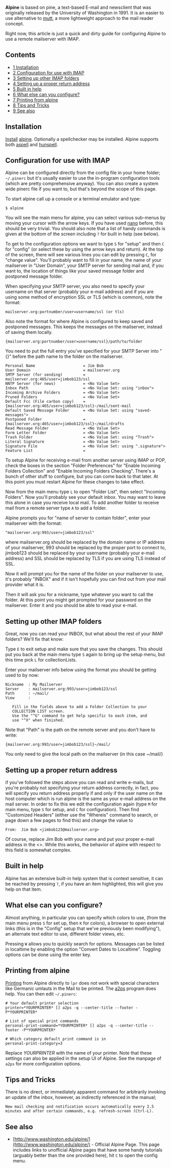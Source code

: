 **Alpine** is based on pine, a text-based E-mail and newsclient that was originally released by the University of Washington in 1991\. It is an easier to use alternative to [mutt](/index.php/Mutt "Mutt"), a more lightweight approach to the mail reader concept.

Right now, this article is just a quick and dirty guide for configuring Alpine to use a remote mailserver with IMAP.

## Contents

*   [1 Installation](#Installation)
*   [2 Configuration for use with IMAP](#Configuration_for_use_with_IMAP)
*   [3 Setting up other IMAP folders](#Setting_up_other_IMAP_folders)
*   [4 Setting up a proper return address](#Setting_up_a_proper_return_address)
*   [5 Built in help](#Built_in_help)
*   [6 What else can you configure?](#What_else_can_you_configure.3F)
*   [7 Printing from alpine](#Printing_from_alpine)
*   [8 Tips and Tricks](#Tips_and_Tricks)
*   [9 See also](#See_also)

## Installation

[Install](/index.php/Install "Install") [alpine](https://aur.archlinux.org/packages/alpine/). Optionally a spellchecker may be installed. Alpine supports both [aspell](https://www.archlinux.org/packages/?name=aspell) and [hunspell](https://www.archlinux.org/packages/?name=hunspell).

## Configuration for use with IMAP

Alpine can be configured directly from the config file in your home folder; `~/.pinerc` but it's usually easier to use the in-program configuration tools (which are pretty comprehensive anyway). You can also create a system wide pinerc file if you want to, but that's beyond the scope of this page.

To start alpine call up a console or a terminal emulator and type:

```
$ alpine

```

You will see the main menu for alpine, you can select various sub-menus by moving your cursor with the arrow keys. If you have used [nano](/index.php/Nano "Nano") before, this should be very trivial. You should also note that a list of handy commands is given at the bottom of the screen including `?` for built in help (see below).

To get to the configuration options we want to type `S` for "setup" and then `C` for "config" (or select these by using the arrow keys and return). At the top of the screen, there will see various lines you can edit by pressing `C`, for "change value". You'll probably want to fill in your name, the name of your mailserver in "User Domain", your SMTP server for sending mail and, if you want to, the location of things like your saved message folder and postponed message folder.

When specifying your SMTP server, you also need to specify your username on that server (probably your e-mail address) and if you are using some method of encryption SSL or TLS (which is common), note the format:

```
mailserver.org:portnumber/user=username/ssl (or tls)

```

Also note the format for where Alpine is configured to keep saved and postponed messages. This keeps the messages on the mailserver, instead of saving them locally.

```
{mailserver.org:portnumber/user=username/ssl}/path/to/folder

```

You need to put the full entry you've specified for your SMTP Server into "{}" before the path name to the folder on the mailserver.

```
Personal Name                     = Jim Bob
User Domain                       = mailserver.org
SMTP Server (for sending)         = mailserver.org:465/user=jimbob123/ssl
NNTP Server (for news)            = <No Value Set>
Inbox Path                        = <No Value Set: using "inbox">
Incoming Archive Folders          = <No Value Set>
Pruned Folders                    = <No Value Set>
Default Fcc (File carbon copy)    = {mailserver.org:465/user=jimbob123/ssl}~/mail/sent-mail
Default Saved Message Folder      = <No Value Set: using "saved-messages">
Postponed Folder                  = {mailserver.org:465/user=jimbob123/ssl}~/mail/drafts
Read Message Folder               = <No Value Set>
Form Letter Folder                = <No Value Set>
Trash Folder                      = <No Value Set: using "Trash">
Literal Signature                 = <No Value Set>
Signature File                    = <No Value Set: using ".signature">
Feature List                      =

```

To setup Alpine for receiving e-mail from another server using IMAP or POP, check the boxes in the section "Folder Preferences" for "Enable Incoming Folders Collection" and "Enable Incoming Folders Checking". There's a bunch of other stuff to configure, but you can come back to that later. At this point you must restart Alpine for these changes to take effect.

Now from the main menu type `L` to open "Folder List", then select "Incoming Folders". Now you'll probably see your default inbox. You may want to leave this alone in case you receive local mail. To add another folder to receive mail from a remote server type `A` to add a folder.

Alpine prompts you for "name of server to contain folder", enter your mailserver with the format:

```
"mailserver.org:993/user=jimbob123/ssl"

```

where mailserver.org should be replaced by the domain name or IP address of your mailserver, 993 should be replaced by the proper port to connect to, jimbob123 should be replaced by your username (probably your e-mail address) and SSL should be replaced by TLS if you are using TLS instead of SSL.

Now it will prompt you for the name of the folder on your mailserver to use, it's probably "INBOX" and if it isn't hopefully you can find out from your mail provider what it is.

Then it will ask you for a nickname, type whatever you want to call the folder. At this point you might get prompted for your password on the mailserver. Enter it and you should be able to read your e-mail.

## Setting up other IMAP folders

Great, now you can read your INBOX, but what about the rest of your IMAP folders? We'll fix that know:

Type `E` to exit setup and make sure that you save the changes. This should put you back at the main menu type `S` again to bring up the setup menu, but this time pick `L` for collectionLists.

Enter your mailserver info below using the format you should be getting used to by now:

```
Nickname  : My Mailserver
Server    : mailserver.org:993/user=jimbob123/ssl
Path      : ~/mail/
View      :

```

```
   Fill in the fields above to add a Folder Collection to your
   COLLECTION LIST screen.
   Use the "^G" command to get help specific to each item, and
   use "^X" when finished.

```

Note that "Path" is the path on the remote server and you don't have to write:

```
{mailserver.org:993/user=jimbob123/ssl}~/mail/

```

You only need to give the local path on the mailserver (in this case ~/mail/)

## Setting up a proper return address

if you've followed the steps above you can read and write e-mails, but you're probably not specifying your return address correctly, in fact, you will specify you return address properly if and only if the user name on the host computer which is run alpine is the same as your e-mail address on the mail server. In order to fix this we edit the configuration again (type `M` for main menu, type `S` for setup, and `C` for configuration). Then find "Customized Headers" (either use the "Whereis" command to search, or page down a few pages to find this) and change the value to

```
From:  Jim Bob <jimbob123@mailserver.org>

```

Of course, replace Jim Bob with your name and put your proper e-mail address in the <>. While this works, the behavior of alpine with respect to this field is somewhat complex.

## Built in help

Alpine has an extensive built-in help system that is context sensitive, it can be reached by pressing `?`, if you have an item highlighted, this will give you help on that item.

## What else can you configure?

Almost anything, in particular you can specify which colors to use, (from the main menu press `S` for set up, then `K` for colors), a browser to open external links (this is in the "Config" setup that we've previously been modifying"), an alternate text editor to use, different folder views, etc.

Pressing `W` allows you to quickly search for options. Messages can be listed in localtime by enabling the option "Convert Dates to Localtime". Toggling options can be done using the enter key.

## Printing from alpine

[Printing](/index.php/Printing "Printing") from Alpine directly to `lpr` does not work with special characters like Germanic umlauts in the Mail to be printed. The [a2ps](https://www.archlinux.org/packages/?name=a2ps) program does help. You can then edit `~/.pinerc`:

```
# Your default printer selection
printer=*YOURPRINTER* [] a2ps -q --center-title --footer -P*YOURPRINTER*

# List of special print commands
personal-print-command=*YOURPRINTER* [] a2ps -q --center-title --footer -P*YOURPRINTER*

# Which category default print command is in
personal-print-category=3

```

Replace *YOURPRINTER* with the name of your printer. Note that these settings can also be applied in the setup UI of Alpine. See the manpage of `a2ps` for more configuration options.

## Tips and Tricks

There is no direct, or immediately apparent command for arbitrarily invoking an update of the inbox, however, as indirectly referenced in the manual;

```
New mail checking and notification occurs automatically every 2.5 minutes and after certain commands, e.g. refresh-screen (Ctrl-L).

```

## See also

*   [http://www.washington.edu/alpine/](http://www.washington.edu/alpine/) - Official Alpine Page. This page includes links to unofficial Alpine pages that have some handy tutorials (arguably better than the one provided here), hit `C` to open the config menu.